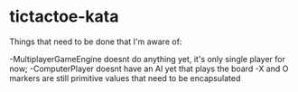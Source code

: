 tictactoe-kata
==============

Things that need to be done that I'm aware of:

  -MultiplayerGameEngine doesnt do anything yet, it's only single player for now;
  -ComputerPlayer doesnt have an AI yet that plays the board
  -X and O markers are still primitive values that need to be encapsulated
